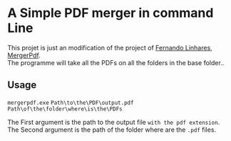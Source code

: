 # A Simple PDF merger in command Line
This projet is just an modification of the project of [Fernando Linhares](https://github.com/Fernando-Linhares), [MergerPdf](https://github.com/Fernando-Linhares/MergerPdf).  
The programme will take all the PDFs on all the folders in the base folder..
## Usage

`mergerpdf.exe` `Path\to\the\PDF\output.pdf` `Path\of\the\folder\where\is\the\PDFs`

The First argument is the path to the output file `with the pdf extension`.  
The Second argument is the path of the folder where are the `.pdf` files.
